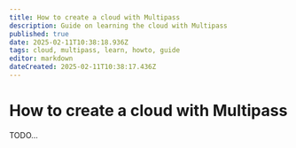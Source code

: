 ```yaml
---
title: How to create a cloud with Multipass
description: Guide on learning the cloud with Multipass
published: true
date: 2025-02-11T10:38:18.936Z
tags: cloud, multipass, learn, howto, guide
editor: markdown
dateCreated: 2025-02-11T10:38:17.436Z
---
```


# How to create a cloud with Multipass

TODO...